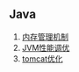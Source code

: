 ## Java
1. [内存管理机制](process/README.md)   
2. [JVM性能调优](jvm/README.md)    
3. [tomcat优化](tomcat/README.md)